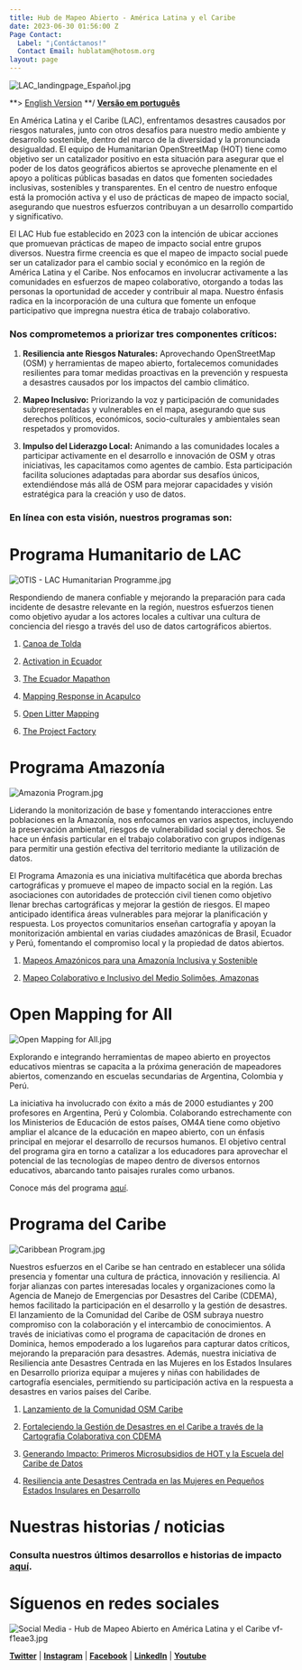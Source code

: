 ```yaml
---
title: Hub de Mapeo Abierto - América Latina y el Caribe
date: 2023-06-30 01:56:00 Z
Page Contact:
  Label: "¡Contáctanos!"
  Contact Email: hublatam@hotosm.org
layout: page
---
```


![LAC_landingpage_Español.jpg](/uploads/LAC_landingpage_Espan%CC%83ol.jpg)

**> [English Version](https://www.hotosm.org/hubs/open-mapping-hub-latin-america-and-the-caribbean/) **/ **[Versão em português](https://www.hotosm.org/hubs/hub-de-mapeamento-aberto-america-latina-e-caribe)**

En América Latina y el Caribe (LAC), enfrentamos desastres causados por riesgos naturales, junto con otros desafíos para nuestro medio ambiente y desarrollo sostenible, dentro del marco de la diversidad y la pronunciada desigualdad. El equipo de Humanitarian OpenStreetMap (HOT) tiene como objetivo ser un catalizador positivo en esta situación para asegurar que el poder de los datos geográficos abiertos se aproveche plenamente en el apoyo a políticas públicas basadas en datos que fomenten sociedades inclusivas, sostenibles y transparentes. En el centro de nuestro enfoque está la promoción activa y el uso de prácticas de mapeo de impacto social, asegurando que nuestros esfuerzos contribuyan a un desarrollo compartido y significativo.

El LAC Hub fue establecido en 2023 con la intención de ubicar acciones que promuevan prácticas de mapeo de impacto social entre grupos diversos. Nuestra firme creencia es que el mapeo de impacto social puede ser un catalizador para el cambio social y económico en la región de América Latina y el Caribe. Nos enfocamos en involucrar activamente a las comunidades en esfuerzos de mapeo colaborativo, otorgando a todas las personas la oportunidad de acceder y contribuir al mapa. Nuestro énfasis radica en la incorporación de una cultura que fomente un enfoque participativo que impregna nuestra ética de trabajo colaborativo.

### **Nos comprometemos a priorizar tres componentes críticos:**

1. **Resiliencia ante Riesgos Naturales:** Aprovechando OpenStreetMap (OSM) y herramientas de mapeo abierto, fortalecemos comunidades resilientes para tomar medidas proactivas en la prevención y respuesta a desastres causados por los impactos del cambio climático.

2. **Mapeo Inclusivo:** Priorizando la voz y participación de comunidades subrepresentadas y vulnerables en el mapa, asegurando que sus derechos políticos, económicos, socio-culturales y ambientales sean respetados y promovidos.

3. **Impulso del Liderazgo Local:** Animando a las comunidades locales a participar activamente en el desarrollo e innovación de OSM y otras iniciativas, les capacitamos como agentes de cambio. Esta participación facilita soluciones adaptadas para abordar sus desafíos únicos, extendiéndose más allá de OSM para mejorar capacidades y visión estratégica para la creación y uso de datos.

### **En línea con esta visión, nuestros programas son:**

# Programa Humanitario de LAC

![OTIS - LAC Humanitarian Programme.jpg](/uploads/OTIS%20-%20LAC%20Humanitarian%20Programme.jpg)

Respondiendo de manera confiable y mejorando la preparación para cada incidente de desastre relevante en la región, nuestros esfuerzos tienen como objetivo ayudar a los actores locales a cultivar una cultura de conciencia del riesgo a través del uso de datos cartográficos abiertos.

1. [Canoa de Tolda](https://www.hotosm.org/projects/canoa-de-tolda-0a2b5e/)

2. [Activation in Ecuador](https://www.hotosm.org/projects/mapeo-de-volcanes-en-ecuador/)

3. [The Ecuador Mapathon](https://www.hotosm.org/updates/El-mapeo-como-respuesta-al-desastre-en-Esmeraldas-Ecuador/)

4. [Mapping Response in Acapulco](https://www.hotosm.org/projects/activacion-por-el-huracan-otis/)

5. [Open Litter Mapping](https://www.hotosm.org/updates/mapeo-participativo-de-desechos-un-esfuerzo-continuo-para-el-desarrollo-sostenible/)

6. [The Project Factory](https://www.hotosm.org/projects/la-fabrica-de-proyectos/)

# Programa Amazonía

![Amazonia Program.jpg](/uploads/Amazonia%20Program.jpg)

Liderando la monitorización de base y fomentando interacciones entre poblaciones en la Amazonía, nos enfocamos en varios aspectos, incluyendo la preservación ambiental, riesgos de vulnerabilidad social y derechos. Se hace un énfasis particular en el trabajo colaborativo con grupos indígenas para permitir una gestión efectiva del territorio mediante la utilización de datos.

El Programa Amazonia es una iniciativa multifacética que aborda brechas cartográficas y promueve el mapeo de impacto social en la región. Las asociaciones con autoridades de protección civil tienen como objetivo llenar brechas cartográficas y mejorar la gestión de riesgos. El mapeo anticipado identifica áreas vulnerables para mejorar la planificación y respuesta. Los proyectos comunitarios enseñan cartografía y apoyan la monitorización ambiental en varias ciudades amazónicas de Brasil, Ecuador y Perú, fomentando el compromiso local y la propiedad de datos abiertos.

1. [Mapeos Amazónicos para una Amazonía Inclusiva y Sostenible](https://www.hotosm.org/updates/mapeos-amazonicos-para-una-amazonia-inclusiva-y-sostenible/)

2. [Mapeo Colaborativo e Inclusivo del Medio Solimões, Amazonas](https://www.hotosm.org/projects/collaborative-and-inclusive-mapping-of-the-middle-solimoes/)

# Open Mapping for All

![Open Mapping for All.jpg](/uploads/Open%20Mapping%20for%20All.jpg)

Explorando e integrando herramientas de mapeo abierto en proyectos educativos mientras se capacita a la próxima generación de mapeadores abiertos, comenzando en escuelas secundarias de Argentina, Colombia y Perú.

La iniciativa ha involucrado con éxito a más de 2000 estudiantes y 200 profesores en Argentina, Perú y Colombia. Colaborando estrechamente con los Ministerios de Educación de estos países, OM4A tiene como objetivo ampliar el alcance de la educación en mapeo abierto, con un énfasis principal en mejorar el desarrollo de recursos humanos. El objetivo central del programa gira en torno a catalizar a los educadores para aprovechar el potencial de las tecnologías de mapeo dentro de diversos entornos educativos, abarcando tanto paisajes rurales como urbanos.

Conoce más del programa [aquí](https://www.hotosm.org/projects/open-mapping-for-all/).

# Programa del Caribe

![Caribbean Program.jpg](/uploads/Caribbean%20Program.jpg)

Nuestros esfuerzos en el Caribe se han centrado en establecer una sólida presencia y fomentar una cultura de práctica, innovación y resiliencia. Al forjar alianzas con partes interesadas locales y organizaciones como la Agencia de Manejo de Emergencias por Desastres del Caribe (CDEMA), hemos facilitado la participación en el desarrollo y la gestión de desastres. El lanzamiento de la Comunidad del Caribe de OSM subraya nuestro compromiso con la colaboración y el intercambio de conocimientos. A través de iniciativas como el programa de capacitación de drones en Dominica, hemos empoderado a los lugareños para capturar datos críticos, mejorando la preparación para desastres. Además, nuestra iniciativa de Resiliencia ante Desastres Centrada en las Mujeres en los Estados Insulares en Desarrollo prioriza equipar a mujeres y niñas con habilidades de cartografía esenciales, permitiendo su participación activa en la respuesta a desastres en varios países del Caribe.

1. [Lanzamiento de la Comunidad OSM Caribe](https://www.hotosm.org/updates/is-the-caribbean-open-mapping-community-poised-to-map-its-way-to-greater-disaster-resilience/)

2. [Fortaleciendo la Gestión de Desastres en el Caribe a través de la Cartografía Colaborativa con CDEMA](https://www.hotosm.org/updates/hot-and-cdema-sign-agreement-to-enhance-disaster-management-in-the-caribbean-with-collaborative-mapping/)

3. [Generando Impacto: Primeros Microsubsidios de HOT y la Escuela del Caribe de Datos](https://www.hotosm.org/updates/catalyzing-impact-inaugural-micro-grants-by-hot-and-csod/)

4. [Resiliencia ante Desastres Centrada en las Mujeres en Pequeños Estados Insulares en Desarrollo](https://www.hotosm.org/projects/women-centered-disaster-resilience-in-small-island-developing-states-trinidad-and-tobago/)

# Nuestras historias / noticias

### Consulta nuestros últimos desarrollos e historias de impacto [aquí](https://www.hotosm.org/projects/publicaciones/).

# Síguenos en redes sociales

![Social Media - Hub de Mapeo Abierto en América Latina y el Caribe vf-f1eae3.jpg](/uploads/Social%20Media%20-%20Hub%20de%20Mapeo%20Abierto%20en%20Ame%CC%81rica%20Latina%20y%20el%20Caribe%20vf-f1eae3.jpg)

**[Twitter](https://twitter.com/MapHubLAC)** |  **[Instagram](https://www.instagram.com/maphublac/)** | **[Facebook](https://www.facebook.com/MapHubLAC)** | **[LinkedIn](https://www.linkedin.com/showcase/maphublac)** | **[Youtube](https://www.youtube.com/channel/UCTH6Z_QODJ4NmmBmubS68VA)**